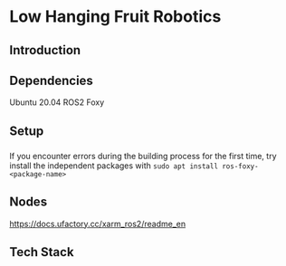 # Low Hanging Fruit Robotics


## Introduction


## Dependencies
Ubuntu 20.04
ROS2 Foxy


## Setup
###
If you encounter errors during the building process for the first time, try install the independent packages with `sudo apt install ros-foxy-<package-name>`

## Nodes






https://docs.ufactory.cc/xarm_ros2/readme_en



## Tech Stack





